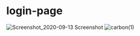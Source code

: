 # login-page


![Screenshot_2020-09-13 Screenshot](https://user-images.githubusercontent.com/54207974/93027067-50491600-f613-11ea-90fe-637c3c61784c.png)
![carbon(1)](https://user-images.githubusercontent.com/54207974/93027068-517a4300-f613-11ea-949f-11b855a4507b.png)

